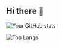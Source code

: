 ## Hi there 👋

<!--
**ACSOHS/ACSOHS** is a ✨ _special_ ✨ repository because its `README.md` (this file) appears on your GitHub profile.

Here are some ideas to get you started:

- 🔭 I’m currently working on ...
- 🌱 I’m currently learning ...
- 👯 I’m looking to collaborate on ...
- 🤔 I’m looking for help with ...
- 💬 Ask me about ...
- 📫 How to reach me: ...
- 😄 Pronouns: ...
- ⚡ Fun fact: ...
-->

![Your GitHub stats](https://github-readme-stats.vercel.app/api?username=ACSOHS&show_icons=true&theme=radical)



![Top Langs](https://github-readme-stats.vercel.app/api/top-langs/?username=ACSOHS&layout=compact&theme=radical)


